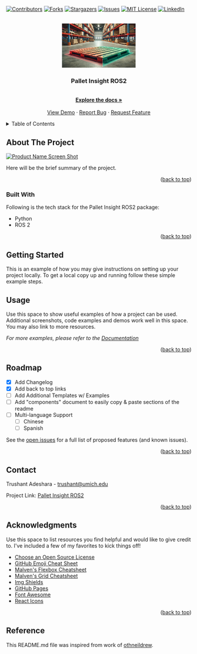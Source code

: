 <a name="readme-top"></a>

<!-- PROJECT SHIELDS -->
<!--
*** The README I refered to make this was using  markdown "reference style" links for readability.
*** Reference links are enclosed in brackets [ ] instead of parentheses ( ).
*** See the bottom of this document for the declaration of the reference variables
*** for contributors-url, forks-url, etc. This is an optional, concise syntax you may use.
*** https://www.markdownguide.org/basic-syntax/#reference-style-links
-->
[![Contributors][contributors-shield]][contributors-url]
[![Forks][forks-shield]][forks-url]
[![Stargazers][stars-shield]][stars-url]
[![Issues][issues-shield]][issues-url]
[![MIT License][license-shield]][license-url]
[![LinkedIn][linkedin-shield]][linkedin-url]


<!-- PROJECT LOGO -->
<br />
<div align="center">
  <a href="https://github.com/trushant05/pallet_insight_ros2">
    <img src="./assets/img/logo.png" alt="Logo" width="200" height="120">
  </a>

  <h3 align="center">Pallet Insight ROS2</h3>

  <p align="center">
    <br />
    <a href="http://trushant-adeshara.com/pallet_insight_ros2/"><strong>Explore the docs »</strong></a>
    <br />
    <br />
    <a href="https://github.com/trushant05/pallet_insight_ros2">View Demo</a>
    ·
    <a href="https://github.com/trushant05/pallet_insight_ros2/issues">Report Bug</a>
    ·
    <a href="https://github.com/trushant05/pallet_insight_ros2/issues">Request Feature</a>
  </p>
</div>



<!-- TABLE OF CONTENTS -->
<details>
  <summary>Table of Contents</summary>
  <ol>
    <li>
      <a href="#about-the-project">About The Project</a>
      <ul>
        <li><a href="#built-with">Built With</a></li>
      </ul>
    </li>
    <li>
      <a href="#getting-started">Getting Started</a>
    </li>
    <li><a href="#usage">Usage</a></li>
    <li><a href="#roadmap">Roadmap</a></li>
    <li><a href="#contact">Contact</a></li>
    <li><a href="#acknowledgments">Acknowledgments</a></li>
  </ol>
</details>



<!-- ABOUT THE PROJECT -->
## About The Project

[![Product Name Screen Shot][product-screenshot]](https://example.com)

Here will be the brief summary of the project.

<p align="right">(<a href="#readme-top">back to top</a>)</p>


### Built With

Following is the tech stack for the Pallet Insight ROS2 package:

* Python
* ROS 2

<p align="right">(<a href="#readme-top">back to top</a>)</p>



<!-- GETTING STARTED -->
## Getting Started

This is an example of how you may give instructions on setting up your project locally.
To get a local copy up and running follow these simple example steps.



<!-- USAGE EXAMPLES -->
## Usage

Use this space to show useful examples of how a project can be used. Additional screenshots, code examples and demos work well in this space. You may also link to more resources.

_For more examples, please refer to the [Documentation](https://example.com)_

<p align="right">(<a href="#readme-top">back to top</a>)</p>



<!-- ROADMAP -->
## Roadmap

- [x] Add Changelog
- [x] Add back to top links
- [ ] Add Additional Templates w/ Examples
- [ ] Add "components" document to easily copy & paste sections of the readme
- [ ] Multi-language Support
    - [ ] Chinese
    - [ ] Spanish

See the [open issues](https://github.com/trushant05/pallet_insight_ros2/issues) for a full list of proposed features (and known issues).

<p align="right">(<a href="#readme-top">back to top</a>)</p>



<!-- CONTACT -->
## Contact

Trushant Adeshara - trushant@umich.edu

Project Link: [Pallet Insight ROS2](https://github.com/trushant05/pallet_insight_ros2)

<p align="right">(<a href="#readme-top">back to top</a>)</p>



<!-- ACKNOWLEDGMENTS -->
## Acknowledgments

Use this space to list resources you find helpful and would like to give credit to. I've included a few of my favorites to kick things off!

* [Choose an Open Source License](https://choosealicense.com)
* [GitHub Emoji Cheat Sheet](https://www.webpagefx.com/tools/emoji-cheat-sheet)
* [Malven's Flexbox Cheatsheet](https://flexbox.malven.co/)
* [Malven's Grid Cheatsheet](https://grid.malven.co/)
* [Img Shields](https://shields.io)
* [GitHub Pages](https://pages.github.com)
* [Font Awesome](https://fontawesome.com)
* [React Icons](https://react-icons.github.io/react-icons/search)

<p align="right">(<a href="#readme-top">back to top</a>)</p>

<!-- MARKDOWN LINKS & IMAGES -->
<!-- https://www.markdownguide.org/basic-syntax/#reference-style-links -->
[contributors-shield]: https://img.shields.io/github/contributors/trushant05/pallet_insight_ros2.svg?style=for-the-badge
[contributors-url]: https://github.com/trushant05/pallet_insight_ros2/graphs/contributors
[forks-shield]: https://img.shields.io/github/forks/trushant05/pallet_insight_ros2.svg?style=for-the-badge
[forks-url]: https://github.com/trushant05/pallet_insight_ros2/forks
[stars-shield]: https://img.shields.io/github/stars/trushant05/pallet_insight_ros2.svg?style=for-the-badge
[stars-url]: https://github.com/trushant05/pallet_insight_ros2/stargazers
[issues-shield]: https://img.shields.io/github/issues/trushant05/pallet_insight_ros2.svg?style=for-the-badge
[issues-url]: https://github.com/trushant05/pallet_insight_ros2/issues
[license-shield]: https://img.shields.io/github/license/trushant05/pallet_insight_ros2.svg?style=for-the-badge
[license-url]: https://github.com/trushant05/pallet_insight_ros2/blob/main/LICENSE.txt
[linkedin-shield]: https://img.shields.io/badge/-LinkedIn-black.svg?style=for-the-badge&logo=linkedin&colorB=555
[linkedin-url]: https://linkedin.com/in/trushant-adeshara/
[product-screenshot]: images/screenshot.jpeg


## Reference
This README.md file was inspired from work of [othneildrew](https://github.com/othneildrew/Best-README-Template).
